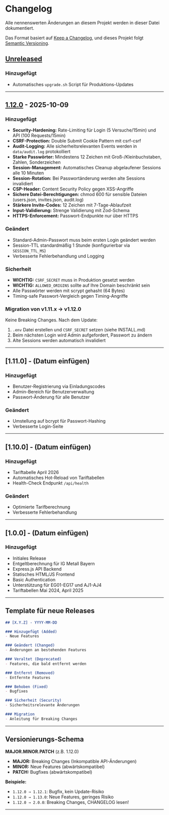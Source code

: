 # Changelog

Alle nennenswerten Änderungen an diesem Projekt werden in dieser Datei dokumentiert.

Das Format basiert auf [Keep a Changelog](https://keepachangelog.com/de/1.0.0/),
und dieses Projekt folgt [Semantic Versioning](https://semver.org/lang/de/).

## [Unreleased]

### Hinzugefügt
- Automatisches `upgrade.sh` Script für Produktions-Updates

---

## [1.12.0] - 2025-10-09

### Hinzugefügt
- **Security-Hardening:** Rate-Limiting für Login (5 Versuche/15min) und API (100 Requests/15min)
- **CSRF-Protection:** Double Submit Cookie Pattern mit csrf-csrf
- **Audit-Logging:** Alle sicherheitsrelevanten Events werden in `data/audit.log` protokolliert
- **Starke Passwörter:** Mindestens 12 Zeichen mit Groß-/Kleinbuchstaben, Zahlen, Sonderzeichen
- **Session-Management:** Automatisches Cleanup abgelaufener Sessions alle 10 Minuten
- **Session-Rotation:** Bei Passwortänderung werden alte Sessions invalidiert
- **CSP-Header:** Content Security Policy gegen XSS-Angriffe
- **Sichere Datei-Berechtigungen:** chmod 600 für sensible Dateien (users.json, invites.json, audit.log)
- **Stärkere Invite-Codes:** 12 Zeichen mit 7-Tage-Ablaufzeit
- **Input-Validierung:** Strenge Validierung mit Zod-Schema
- **HTTPS-Enforcement:** Passwort-Endpunkte nur über HTTPS

### Geändert
- Standard-Admin-Passwort muss beim ersten Login geändert werden
- Session-TTL standardmäßig 1 Stunde (konfigurierbar via `SESSION_TTL_MS`)
- Verbesserte Fehlerbehandlung und Logging

### Sicherheit
- **WICHTIG:** `CSRF_SECRET` muss in Produktion gesetzt werden
- **WICHTIG:** `ALLOWED_ORIGINS` sollte auf Ihre Domain beschränkt sein
- Alle Passwörter werden mit scrypt gehasht (64 Bytes)
- Timing-safe Passwort-Vergleich gegen Timing-Angriffe

### Migration von v1.11.x → v1.12.0
Keine Breaking Changes. Nach dem Update:
1. `.env` Datei erstellen und `CSRF_SECRET` setzen (siehe INSTALL.md)
2. Beim nächsten Login wird Admin aufgefordert, Passwort zu ändern
3. Alte Sessions werden automatisch invalidiert

---

## [1.11.0] - (Datum einfügen)

### Hinzugefügt
- Benutzer-Registrierung via Einladungscodes
- Admin-Bereich für Benutzerverwaltung
- Passwort-Änderung für alle Benutzer

### Geändert
- Umstellung auf bcrypt für Passwort-Hashing
- Verbesserte Login-Seite

---

## [1.10.0] - (Datum einfügen)

### Hinzugefügt
- Tariftabelle April 2026
- Automatisches Hot-Reload von Tariftabellen
- Health-Check Endpunkt `/api/health`

### Geändert
- Optimierte Tarifberechnung
- Verbesserte Fehlerbehandlung

---

## [1.0.0] - (Datum einfügen)

### Hinzugefügt
- Initiales Release
- Entgeltberechnung für IG Metall Bayern
- Express.js API Backend
- Statisches HTML/JS Frontend
- Basic Authentication
- Unterstützung für EG01-EG17 und AJ1-AJ4
- Tariftabellen Mai 2024, April 2025

---

## Template für neue Releases

```markdown
## [X.Y.Z] - YYYY-MM-DD

### Hinzugefügt (Added)
- Neue Features

### Geändert (Changed)
- Änderungen an bestehenden Features

### Veraltet (Deprecated)
- Features, die bald entfernt werden

### Entfernt (Removed)
- Entfernte Features

### Behoben (Fixed)
- Bugfixes

### Sicherheit (Security)
- Sicherheitsrelevante Änderungen

### Migration
- Anleitung für Breaking Changes
```

---

## Versionierungs-Schema

**MAJOR.MINOR.PATCH** (z.B. 1.12.0)

- **MAJOR:** Breaking Changes (Inkompatible API-Änderungen)
- **MINOR:** Neue Features (abwärtskompatibel)
- **PATCH:** Bugfixes (abwärtskompatibel)

**Beispiele:**
- `1.12.0 → 1.12.1`: Bugfix, kein Update-Risiko
- `1.12.0 → 1.13.0`: Neue Features, geringes Risiko
- `1.12.0 → 2.0.0`: Breaking Changes, CHANGELOG lesen!

---

[Unreleased]: https://github.com/Doerkidoerk/entgeltrechnerigmby/compare/v1.12.0...HEAD
[1.12.0]: https://github.com/Doerkidoerk/entgeltrechnerigmby/releases/tag/v1.12.0
